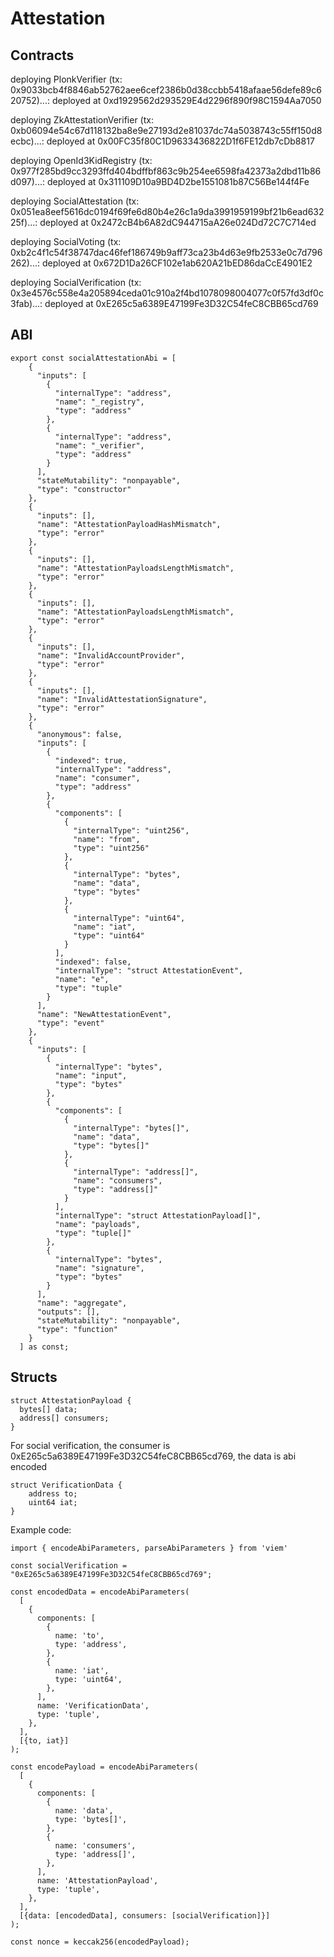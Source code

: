 # Attestation

## Contracts

deploying PlonkVerifier (tx: 0x9033bcb4f8846ab52762aee6cef2386b0d38ccbb5418afaae56defe89c620752)...: deployed at 0xd1929562d293529E4d2296f890f98C1594Aa7050

deploying ZkAttestationVerifier (tx: 0xb06094e54c67d118132ba8e9e27193d2e81037dc74a5038743c55ff150d8ecbc)...: deployed at 0x00FC35f80C1D9633436822D1f6FE12db7cDb8817

deploying OpenId3KidRegistry (tx: 0x977f285bd9cc3293ffd404bdffbf863c9b254ee6598fa42373a2dbd11b86d097)...: deployed at 0x311109D10a9BD4D2be1551081b87C56Be144f4Fe

deploying SocialAttestation (tx: 0x051ea8eef5616dc0194f69fe6d80b4e26c1a9da3991959199bf21b6ead63225f)...: deployed at 0x2472cB4b6A82dC944715aA26e024Dd72C7C714ed

deploying SocialVoting (tx: 0xb2c4f1c54f38747dac46fef186749b9aff73ca23b4d63e9fb2533e0c7d796262)...: deployed at 0x672D1Da26CF102e1ab620A21bED86daCcE4901E2

deploying SocialVerification (tx: 0x3e4576c558e4a205894ceda01c910a2f4bd1078098004077c0f57fd3df0c3fab)...: deployed at 0xE265c5a6389E47199Fe3D32C54feC8CBB65cd769

## ABI

```
export const socialAttestationAbi = [
    {
      "inputs": [
        {
          "internalType": "address",
          "name": "_registry",
          "type": "address"
        },
        {
          "internalType": "address",
          "name": "_verifier",
          "type": "address"
        }
      ],
      "stateMutability": "nonpayable",
      "type": "constructor"
    },
    {
      "inputs": [],
      "name": "AttestationPayloadHashMismatch",
      "type": "error"
    },
    {
      "inputs": [],
      "name": "AttestationPayloadsLengthMismatch",
      "type": "error"
    },
    {
      "inputs": [],
      "name": "AttestationPayloadsLengthMismatch",
      "type": "error"
    },
    {
      "inputs": [],
      "name": "InvalidAccountProvider",
      "type": "error"
    },
    {
      "inputs": [],
      "name": "InvalidAttestationSignature",
      "type": "error"
    },
    {
      "anonymous": false,
      "inputs": [
        {
          "indexed": true,
          "internalType": "address",
          "name": "consumer",
          "type": "address"
        },
        {
          "components": [
            {
              "internalType": "uint256",
              "name": "from",
              "type": "uint256"
            },
            {
              "internalType": "bytes",
              "name": "data",
              "type": "bytes"
            },
            {
              "internalType": "uint64",
              "name": "iat",
              "type": "uint64"
            }
          ],
          "indexed": false,
          "internalType": "struct AttestationEvent",
          "name": "e",
          "type": "tuple"
        }
      ],
      "name": "NewAttestationEvent",
      "type": "event"
    },
    {
      "inputs": [
        {
          "internalType": "bytes",
          "name": "input",
          "type": "bytes"
        },
        {
          "components": [
            {
              "internalType": "bytes[]",
              "name": "data",
              "type": "bytes[]"
            },
            {
              "internalType": "address[]",
              "name": "consumers",
              "type": "address[]"
            }
          ],
          "internalType": "struct AttestationPayload[]",
          "name": "payloads",
          "type": "tuple[]"
        },
        {
          "internalType": "bytes",
          "name": "signature",
          "type": "bytes"
        }
      ],
      "name": "aggregate",
      "outputs": [],
      "stateMutability": "nonpayable",
      "type": "function"
    }
  ] as const;
```

## Structs

```
struct AttestationPayload {
  bytes[] data;
  address[] consumers;
}
```

For social verification, the consumer is 0xE265c5a6389E47199Fe3D32C54feC8CBB65cd769, the data is abi encoded

```
struct VerificationData {
    address to;
    uint64 iat;
}
```

Example code:

```
import { encodeAbiParameters, parseAbiParameters } from 'viem'

const socialVerification = "0xE265c5a6389E47199Fe3D32C54feC8CBB65cd769";

const encodedData = encodeAbiParameters(
  [
    {
      components: [
        {
          name: 'to',
          type: 'address',
        },
        {
          name: 'iat',
          type: 'uint64',
        },
      ],
      name: 'VerificationData',
      type: 'tuple',
    },
  ],
  [{to, iat}]
);

const encodePayload = encodeAbiParameters(
  [
    {
      components: [
        {
          name: 'data',
          type: 'bytes[]',
        },
        {
          name: 'consumers',
          type: 'address[]',
        },
      ],
      name: 'AttestationPayload',
      type: 'tuple',
    },
  ],
  [{data: [encodedData], consumers: [socialVerification]}]
);

const nonce = keccak256(encodedPayload);
```

